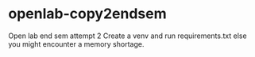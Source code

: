 # openlab-copy2endsem
Open lab end sem attempt 2
Create a venv and run requirements.txt else you might encounter a memory shortage.

